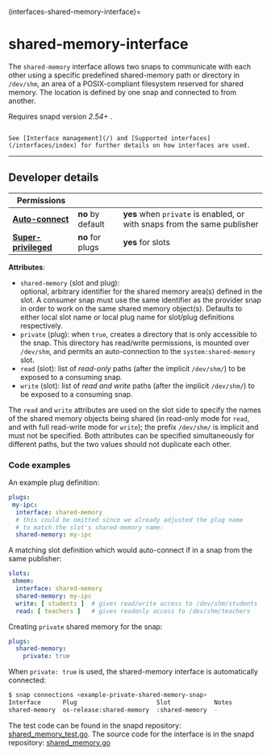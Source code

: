 (interfaces-shared-memory-interface)=
# shared-memory-interface

The `shared-memory` interface allows two snaps to communicate with each other using a specific predefined shared-memory path or directory in `/dev/shm`, an area of a POSIX-compliant filesystem reserved for shared memory. The location is defined by one snap and connected to from another.

Requires snapd version *2.54+* .

```{tip}

See [Interface management](/) and [Supported interfaces](/interfaces/index) for further details on how interfaces are used.
```

---

<h2 id='heading--dev-details'>Developer details </h2>

| Permissions |  |  |
|--|--|--|
| **[Auto-connect](/t/interface-management/6154#heading--auto-connections)** | **no** by default | **yes** when `private` is enabled, or with snaps from the same publisher |
| **[Super-privileged](/)** | **no** for plugs | **yes** for slots |

**Attributes**:

 * `shared-memory` (slot and plug):   
optional, arbitrary identifier for the shared memory area(s) defined in the slot. A consumer snap must use the same identifier as the provider snap in order to work on the same shared memory object(s). Defaults to either local slot name or local plug name for slot/plug definitions respectively.
* `private` (plug): when `true`, creates a directory that is only accessible to the snap. This directory has read/write permissions, is mounted over `/dev/shm`, and permits an auto-connection to the `system:shared-memory` slot.
* `read` (slot): list of *read-only* paths (after the implicit `/dev/shm/`) to be exposed to a consuming snap.
* `write` (slot): list of *read and write* paths (after the implicit `/dev/shm/`) to be exposed to a consuming snap.

The `read` and `write` attributes are used on the slot side to specify the names of the shared memory objects being shared (in read-only mode for `read`, and with full read-write mode for `write`); the prefix `/dev/shm/` is implicit and must not be specified. Both attributes can be specified simultaneously for different paths, but the two values should not duplicate each other.

### Code examples

An example plug definition:

```yaml
plugs:
 my-ipc:
  interface: shared-memory
  # this could be omitted since we already adjusted ​the plug name
  # to match the slot's shared-memory name:
  shared-memory: my-ipc 
```

A matching slot definition which would auto-connect if in a snap from the same publisher:

```yaml
slots:
 shmem:
  interface: shared-memory
  shared-memory: my-ipc
  write: [ students ]  # gives read/write access to /dev/shm/students
  read: [ teachers ]   # gives readonly access to /dev/shm/teachers
```

Creating `private` shared memory for the snap:

```yaml
plugs:
  shared-memory:
    private: true
```

When `private: true` is used,  the shared-memory interface is automatically connected:

```bash
$ snap connections <example-private-shared-memory-snap>
Interface      Plug                      Slot            Notes
shared-memory  os-release:shared-memory  :shared-memory  -
```


The test code can be found in the snapd repository: 
[shared_memory_test.go](https://github.com/snapcore/snapd/blob/master/interfaces/builtin/shared_memory_test.go). 
The source code for the interface is in the snapd repository: 
[shared_memory.go](https://github.com/snapcore/snapd/blob/master/interfaces/builtin/shared_memory.go)</br>


